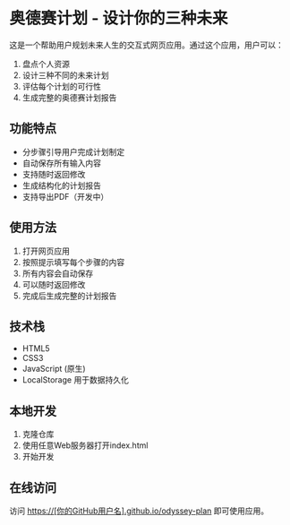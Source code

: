 # 奥德赛计划 - 设计你的三种未来

这是一个帮助用户规划未来人生的交互式网页应用。通过这个应用，用户可以：

1. 盘点个人资源
2. 设计三种不同的未来计划
3. 评估每个计划的可行性
4. 生成完整的奥德赛计划报告

## 功能特点

- 分步骤引导用户完成计划制定
- 自动保存所有输入内容
- 支持随时返回修改
- 生成结构化的计划报告
- 支持导出PDF（开发中）

## 使用方法

1. 打开网页应用
2. 按照提示填写每个步骤的内容
3. 所有内容会自动保存
4. 可以随时返回修改
5. 完成后生成完整的计划报告

## 技术栈

- HTML5
- CSS3
- JavaScript (原生)
- LocalStorage 用于数据持久化

## 本地开发

1. 克隆仓库
2. 使用任意Web服务器打开index.html
3. 开始开发

## 在线访问

访问 [https://[你的GitHub用户名].github.io/odyssey-plan](https://[你的GitHub用户名].github.io/odyssey-plan) 即可使用应用。 
